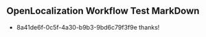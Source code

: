 ## OpenLocalization Workflow Test MarkDown
* 8a41de6f-0c5f-4a30-b9b3-9bd6c79f3f9e thanks!

<!--HONumber=Aug16_HO3-->


